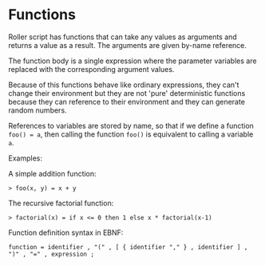 # Functions

Roller script has functions that can take any values as arguments and returns a value as a result.
The arguments are given by-name reference.

The function body is a single expression where the parameter variables are replaced with the corresponding argument values.

Because of this functions behave like ordinary expressions, they can't change their environment but they are not 'pure' deterministic functions because they can reference to their environment and they can generate random numbers.

References to variables are stored by name, so that if we define a function `foo() = a`, then calling the function `foo()` is equivalent to calling a variable `a`.

Examples:

A simple addition function:
```
> foo(x, y) = x + y
```

The recursive factorial function:
```
> factorial(x) = if x <= 0 then 1 else x * factorial(x-1)
```

Function definition syntax in EBNF:
```
function = identifier , "(" , [ { identifier "," } , identifier ] , ")" , "=" , expression ;
```
